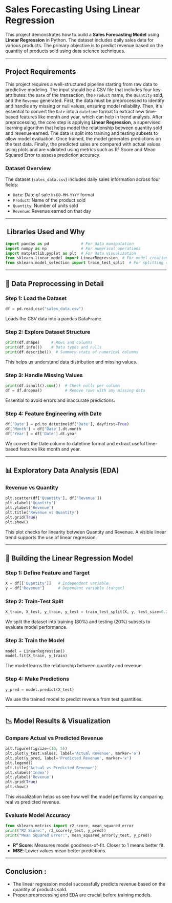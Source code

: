 # **Sales Forecasting Using Linear Regression**

This project demonstrates how to build a **Sales Forecasting Model** using **Linear Regression** in Python. The dataset includes daily sales data for various products. The primary objective is to predict revenue based on the quantity of products sold using data science techniques.

---

## Project Requirements

This project requires a well-structured pipeline starting from raw data to predictive modeling. The input should be a CSV file that includes four key attributes: the `Date` of the transaction, the `Product` name, the `Quantity` sold, and the `Revenue` generated. First, the data must be preprocessed to identify and handle any missing or null values, ensuring model reliability. Then, it's essential to convert the `Date` into a `datetime` format to extract new time-based features like month and year, which can help in trend analysis. After preprocessing, the core step is applying **Linear Regression**, a supervised learning algorithm that helps model the relationship between quantity sold and revenue earned. The data is split into training and testing subsets to allow model evaluation. Once trained, the model generates predictions on the test data. Finally, the predicted sales are compared with actual values using plots and are validated using metrics such as R² Score and Mean Squared Error to assess prediction accuracy.

### Dataset Overview

The dataset (`sales_data.csv`) includes daily sales information across four fields:

* `Date`: Date of sale in `DD-MM-YYYY` format
* `Product`: Name of the product sold
* `Quantity`: Number of units sold
* `Revenue`: Revenue earned on that day

---

##  Libraries Used and Why

```python
import pandas as pd              # For data manipulation
import numpy as np               # For numerical operations
import matplotlib.pyplot as plt  # For data visualization
from sklearn.linear_model import LinearRegression  # For model creation
from sklearn.model_selection import train_test_split  # For splitting dataset
```

---

## 🧹 Data Preprocessing in Detail

### Step 1: Load the Dataset

```python
df = pd.read_csv("sales_data.csv")
```

Loads the CSV data into a pandas DataFrame.

### Step 2: Explore Dataset Structure

```python
print(df.shape)     # Rows and columns
print(df.info())    # Data types and nulls
print(df.describe())  # Summary stats of numerical columns
```

This helps us understand data distribution and missing values.

### Step 3: Handle Missing Values

```python
print(df.isnull().sum())  # Check nulls per column
df = df.dropna()          # Remove rows with any missing data
```

Essential to avoid errors and inaccurate predictions.

### Step 4: Feature Engineering with Date

```python
df['Date'] = pd.to_datetime(df['Date'], dayfirst=True)
df['Month'] = df['Date'].dt.month
df['Year'] = df['Date'].dt.year
```

We convert the Date column to datetime format and extract useful time-based features like month and year.

---

## 📊 Exploratory Data Analysis (EDA)

### Revenue vs Quantity

```python
plt.scatter(df['Quantity'], df['Revenue'])
plt.xlabel('Quantity')
plt.ylabel('Revenue')
plt.title('Revenue vs Quantity')
plt.grid(True)
plt.show()
```

This plot checks for linearity between Quantity and Revenue. A visible linear trend supports the use of linear regression.

---

## 🤖 Building the Linear Regression Model

### Step 1: Define Feature and Target

```python
X = df[['Quantity']]   # Independent variable
y = df['Revenue']      # Dependent variable (target)
```

### Step 2: Train-Test Split

```python
X_train, X_test, y_train, y_test = train_test_split(X, y, test_size=0.2, random_state=42)
```

We split the dataset into training (80%) and testing (20%) subsets to evaluate model performance.

### Step 3: Train the Model

```python
model = LinearRegression()
model.fit(X_train, y_train)
```

The model learns the relationship between quantity and revenue.

### Step 4: Make Predictions

```python
y_pred = model.predict(X_test)
```

We use the trained model to predict revenue from test quantities.

---

## 📉 Model Results & Visualization

### Compare Actual vs Predicted Revenue

```python
plt.figure(figsize=(10, 5))
plt.plot(y_test.values, label='Actual Revenue', marker='o')
plt.plot(y_pred, label='Predicted Revenue', marker='x')
plt.legend()
plt.title('Actual vs Predicted Revenue')
plt.xlabel('Index')
plt.ylabel('Revenue')
plt.grid(True)
plt.show()
```

This visualization helps us see how well the model performs by comparing real vs predicted revenue.

### Evaluate Model Accuracy

```python
from sklearn.metrics import r2_score, mean_squared_error
print("R2 Score:", r2_score(y_test, y_pred))
print("Mean Squared Error:", mean_squared_error(y_test, y_pred))
```

* **R² Score**: Measures model goodness-of-fit. Closer to 1 means better fit.
* **MSE**: Lower values mean better predictions.

---

## Conclusion :

* The linear regression model successfully predicts revenue based on the quantity of products sold.
* Proper preprocessing and EDA are crucial before training models.
